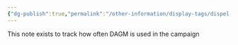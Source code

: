 ```yaml
---
{"dg-publish":true,"permalink":"/other-information/display-tags/dispel-ancient-goblin-magic/","updated":"2025-06-10T19:04:32.090+01:00"}
---
```


This note exists to track how often DAGM is used in the campaign 
